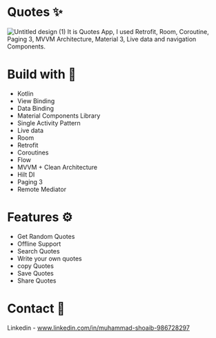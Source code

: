 # Quotes ✨

![Untitled design (1)](https://github.com/shoaibkhanae/CodSoft-Quotes-App/assets/147998474/fa6523df-ec8e-42b7-8ac1-95f15dbe324f)
It is Quotes App, I used Retrofit, Room, Coroutine, Paging 3, MVVM Architecture, Material 3, Live data and navigation Components.


# Build with 🔨
* Kotlin
* View Binding
* Data Binding
* Material Components Library
* Single Activity Pattern
* Live data
* Room
* Retrofit
* Coroutines
* Flow
* MVVM + Clean Architecture
* Hilt DI
* Paging 3
* Remote Mediator


# Features ⚙️
* Get Random Quotes
* Offline Support
* Search Quotes
* Write your own quotes 
* copy Quotes 
* Save Quotes
* Share Quotes
  
# Contact 📧
Linkedin - www.linkedin.com/in/muhammad-shoaib-986728297


